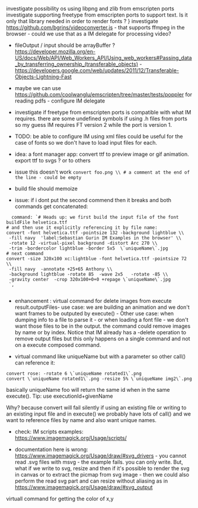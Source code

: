 investigate possibility os using libpng and zlib from emscripten ports
investigate supporting freetype from emscripten ports to support text. Is it only that library needed in order to render fonts ? }
investigate https://github.com/bgrins/videoconverter.js - that supports ffmpeg in the browser - could we use that as a IM delegate for processing video? 

 * fileOutput / input should be arrayBuffer ? https://developer.mozilla.org/en-US/docs/Web/API/Web_Workers_API/Using_web_workers#Passing_data_by_transferring_ownership_(transferable_objects) -  https://developers.google.com/web/updates/2011/12/Transferable-Objects-Lightning-Fast

 * maybe we can use https://github.com/coolwanglu/emscripten/tree/master/tests/poppler for reading pdfs - configure IM delegate

 * investigate if freetype from emscripten ports is compatible with what IM requires. there are some undefined symbols if using .h files from ports so my guess IM requires FT version 2 while the port is version 1.

 * TODO: be able to configure IM using xml files could be useful for the case of fonts so we don't have to load input files for each.

 * idea: a font manager app: convert ttf to preview image or gif animation. export ttf to svgs ? or to others

 * issue this doesn't work `convert foo.png \\ # a comment at the end of the line - could be empty`

 * build file should memoize

 * issue: if i dont put the second commend then it breaks and both commands get concatenated: 
 ```
   command: `# Heads up: we first build the input file of the font 
buildFile helvetica.ttf
# and then use it explicitly referencing it by file name:
convert -font helvetica.ttf -pointsize 132 -background lightblue \\
  -fill navy  'label:Sebastian Gurin IM Examples in the browser' \\
  -rotate 12 -virtual-pixel background -distort Arc 270 \\
  -trim -bordercolor lightblue -border 5x5  \`uniqueName\`.jpg
# next command 
convert -size 320x100 xc:lightblue -font helvetica.ttf -pointsize 72 \\
  -fill navy  -annotate +25+65 Anthony \\
  -background lightblue -rotate 85  -wave 2x5   -rotate -85 \\
  -gravity center  -crop 320x100+0+0 +repage \`uniqueName\`.jpg
  `,
  
  ```

  * enhancement : virtual command for delete images from execute result.outputFiles- use case: we are building an animation and we don't want frames to be outputed by execute() - Other use case: when dumping info to a file to parse it - or when loading a font file - we don't want those files to be in the output. the command could remove images by name or by index. Notice that IM already has a -delete operation to remove output files but this only happens on a single command and not on a execute composed command.

  * virtual command like uniqueName but with a parameter so other call() can reference it: 
```
convert rose: -rotate 6 \`uniqueName rotated1\`.png
convert \`uniqueName rotated1\`.png -resize 5% \`uniqueName img2\`.png
```
  basically uniqueName foo will return the same id when in the same execute(). Tip: use executionId+givenName

  Why? because convert will fail silently if using an existing file or writing to an existing input file and in execute() we probably have lots of call() and we want to reference files by name and also want unique names. 

 * check: IM scripts examples: https://www.imagemagick.org/Usage/scripts/

 * documentation here is wrong: https://www.imagemagick.org/Usage/draw/#svg_drivers - you cannot read .svg files with msvg - the example fails. you can only write. But, what if we write to svg, resize and then if it's possible to render the svg in canvas or to extract the picmap from svg image - then we could also perform the read svg part and can resize without aliasing as in  https://www.imagemagick.org/Usage/draw/#svg_output

 virtuall command for getting the color of x,y 